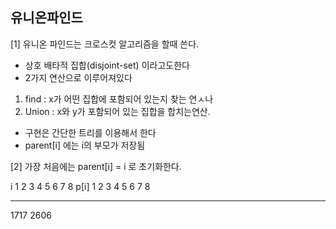 유니온파인드
-----

[1] 유니온 파인드는 크로스컷 알고리즘을 할때 쓴다.

- 상호 배타적 집합(disjoint-set) 이라고도한다
- 2가지 연산으로 이루어져있다
1. find : x가 어떤 집합에 포함되어 있는지 찾는 연ㅅ나
2. Union : x와 y가 포함되어 있는 집합을 합치는연산.
- 구현은 간단한 트리를 이용해서 한다
- parent[i] 에는 i의 부모가 저장됨


[2] 가장 처음에는 parent[i] = i 로 초기화한다.

i       1 2 3 4 5 6 7 8 
p[i]    1 2 3 4 5 6 7 8


---------------
1717
2606